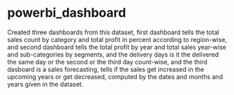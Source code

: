 # powerbi_dashboard
Created three dashboards from this dataset, first dashboard tells the total sales count by category and total profit in percent according to region-wise,
and second dashboard tells the total profit by year and total sales year-wise and sub-categories by segments, 
and the delivery days is it the delivered the same day or the second or the third day count-wise, and the third dasboard is a sales forecasting, 
tells if the sales get increased in the upcoming years or get decreased, computed by the dates and months and years given in the dataset.
